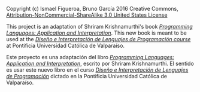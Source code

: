 Copyright (c) Ismael Figueroa, Bruno García 2016
Creative Commons, [Attribution-NonCommercial-ShareAlike 3.0 United States License](http://creativecommons.org/licenses/by-nc-sa/3.0/us/)

This project is an adaptation of Shriram Krishnamurthi's book [*Programming Languages: Application and Interpretation*](https://cs.brown.edu/~sk/Publications/Books/ProgLangs/2007-04-26/).
This new book is meant to be used at the [*Diseño e Interpretación de Lenguajes de Programación course*](http://zeus.inf.ucv.cl/~ifigueroa/doku.php/teaching/plai) at Pontificia Universidad Católica de Valparaíso.

Este proyecto es una adaptación del libro [*Programming Languages: Application and Interpretation*](https://cs.brown.edu/~sk/Publications/Books/ProgLangs/2007-04-26/), escrito por Shriram Krishnamurthi.
El sentido es usar este nuevo libro en el curso [*Diseño e Interpretación de Lenguajes de Programación*](http://zeus.inf.ucv.cl/~ifigueroa/doku.php/teaching/plai) dictado en la Pontificia Universidad Católica de Valparaíso.
